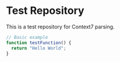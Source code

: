 # Test Repository

This is a test repository for Context7 parsing.

```javascript
// Basic example
function testFunction() {
  return "Hello World";
}
```

